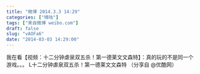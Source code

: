 ```yaml
---
title: "微博 2014.3.3 14:29"
categories: ["嘀咕"]
tags: ["来自微博 weibo.com"]
draft: false
slug: "vAOFa6"
date: "2014-03-03 14:29:00"
---
```


<p>我在看【视频：十二分钟虐泉双五杀！第一德莱文文森特】：真的玩的不是同一个游戏。。。 L十二分钟虐泉双五杀！第一德莱文文森特 （分享自 @优酷网） ​​​​</p>
